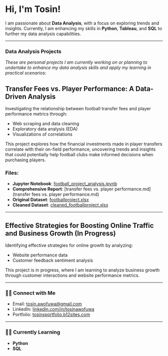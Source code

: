   # Hi, I'm Tosin!

I am passionate about **Data Analysis**, with a focus on exploring trends and insights. Currently, I am enhancing my skills in **Python**, **Tableau**, and **SQL** to further my data analysis capabilities.

---

### Data Analysis Projects
*These are personal projects I am currently working on or planning to undertake to enhance my data analysis skills and apply my learning in practical scenarios:*

## Transfer Fees vs. Player Performance: A Data-Driven Analysis

Investigating the relationship between football transfer fees and player performance metrics through:
- Web scraping and data cleaning
- Exploratory data analysis (EDA)
- Visualizations of correlations

This project explores how the financial investments made in player transfers correlate with their on-field performance, uncovering trends and insights that could potentially help football clubs make informed decisions when purchasing players.

### Files:
- **Jupyter Notebook**: [football_project_analysis.ipynb](football_project_analysis.ipynb)
- **Comprehensive Report**: [transfer fees vs. player performance.md](transfer fees vs. player performance.md)
- **Original Dataset**: [footballproject.xlsx](footballproject.xlsx)
- **Cleaned Dataset**: [cleaned_footballproject.xlsx](cleaned_footballproject.xlsx)

---

## Effective Strategies for Boosting Online Traffic and Business Growth (In Progress)

Identifying effective strategies for online growth by analyzing:
- Website performance data
- Customer feedback sentiment analysis

This project is in progress, where I am learning to analyze business growth through customer interactions and website performance metrics.

---

### 🤳🏼 Connect with Me
- Email: [tosin.awofuwa@gmail.com](mailto:tosin.awofuwa@gmail.com)
- LinkedIn: [linkedin.com/in/tosinawofuwa](http://linkedin.com/in/tosinawofuwa)
- Portfolio: [tosinsportfolio.b12sites.com](https://tosinsportfolio.b12sites.com/index#home)

---

### 👩‍💻 Currently Learning
- **Python**
- **SQL**
